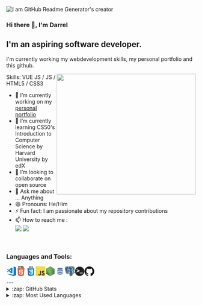 ![I am GitHub Readme Generator's creator](https://pbs.twimg.com/profile_banners/1698096276/1620509782/1500x500)

### Hi there 👋, I'm Darrel
## I'm an aspiring software developer.

I'm currently working my webdevelopment skills, my personal portfolio and this github.

<img align="right" width="370" height="320" src="https://i.pinimg.com/originals/47/f0/34/47f0342cec72b800463bf003eac1257e.gif">

Skills: VUE JS / JS / HTML5 / CSS3

- 🔭  I’m currently working on my [personal portfolio](https://dtoledo.netlify.app/)
- 🌱  I’m currently learning CS50's Introduction to Computer Science by Harvard University by edX
- 👯  I’m looking to collaborate on open source
- 💬  Ask me about ... Anything
- 😄  Pronouns: He/Him
- ⚡   Fun fact: I am passionate about my repository contributions
- 📫  How to reach me :
<br />[<img src="https://img.shields.io/badge/LinkedIn-0077B5?style=for-the-badge&logo=linkedin&logoColor=white" />](https://www.linkedin.com/in/darreltoledo/) [<img src="https://img.shields.io/badge/Twitter-1DA1F2?style=for-the-badge&logo=twitter&logoColor=white" />](https://twitter.com/cadetCoder)
<br />

### Languages and Tools:

<img align="left" alt="Visual Studio Code" width="26px" src="https://raw.githubusercontent.com/github/explore/80688e429a7d4ef2fca1e82350fe8e3517d3494d/topics/visual-studio-code/visual-studio-code.png" />
<img align="left" alt="HTML5" width="26px" src="https://raw.githubusercontent.com/github/explore/80688e429a7d4ef2fca1e82350fe8e3517d3494d/topics/html/html.png" />
<img align="left" alt="CSS3" width="26px" src="https://raw.githubusercontent.com/github/explore/80688e429a7d4ef2fca1e82350fe8e3517d3494d/topics/css/css.png" />
<img align="left" alt="JavaScript" width="26px" src="https://raw.githubusercontent.com/github/explore/80688e429a7d4ef2fca1e82350fe8e3517d3494d/topics/javascript/javascript.png" />
<img align="left" alt="Node.js" width="26px" src="https://raw.githubusercontent.com/github/explore/80688e429a7d4ef2fca1e82350fe8e3517d3494d/topics/nodejs/nodejs.png" />
<img align="left" alt="SQL" width="26px" src="https://raw.githubusercontent.com/github/explore/80688e429a7d4ef2fca1e82350fe8e3517d3494d/topics/sql/sql.png" />
<img align="left" alt="postgreSQL" width="26px" src="https://raw.githubusercontent.com/github/explore/80688e429a7d4ef2fca1e82350fe8e3517d3494d/topics/postgresql/postgresql.png" />
<img align="left" alt="Terminal" width="26px" src="https://raw.githubusercontent.com/github/explore/80688e429a7d4ef2fca1e82350fe8e3517d3494d/topics/terminal/terminal.png" />
<img align="left" alt="GitHub" width="26px" src="https://raw.githubusercontent.com/github/explore/78df643247d429f6cc873026c0622819ad797942/topics/github/github.png" />

<br />
<br />
---

<details>
  <summary>:zap: GitHub Stats</summary>

  <img align="left" alt="Darrel's GitHub Stats" src="https://github-readme-stats.vercel.app/api?username=cadetcoder&show_icons=true&hide_border=true" />

</details>

<details>
  <summary>:zap: Most Used Languages</summary>

<img align="left" alt="Darrel's GitHub Top Languages" src="https://github-readme-stats.vercel.app/api/top-langs/?username=cadetcoder" />

</details>

